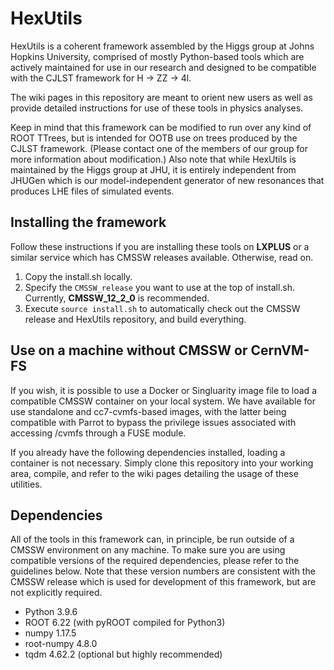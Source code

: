 # HexUtils

HexUtils is a coherent framework assembled by the Higgs group at Johns Hopkins University, comprised of mostly Python-based tools which are actively maintained for use in our research and designed to be compatible with the CJLST framework for H → ZZ → 4l. 

The wiki pages in this repository are meant to orient new users as well as provide detailed instructions for use of these tools in physics analyses. 

Keep in mind that this framework can be modified to run over any kind of ROOT TTrees, but is intended for OOTB use on trees produced by the CJLST framework. (Please contact one of the members of our group for more information about modification.) Also note that while HexUtils is maintained by the Higgs group at JHU, it is entirely independent from JHUGen which is our model-independent generator of new resonances that produces LHE files of simulated events.

## Installing the framework

Follow these instructions if you are installing these tools on **LXPLUS** or a similar service which has CMSSW releases available. Otherwise, read on. 

1. Copy the install.sh locally.
2. Specify the ```CMSSW_release``` you want to use at the top of install.sh. Currently, **CMSSW_12_2_0** is recommended.
3. Execute ```source install.sh``` to automatically check out the CMSSW release and HexUtils repository, and build everything.

## Use on a machine without CMSSW or CernVM-FS

If you wish, it is possible to use a Docker or Singluarity image file to load a compatible CMSSW container on your local system. We have available for use standalone and cc7-cvmfs-based images, with the latter being compatible with Parrot to bypass the privilege issues associated with accessing /cvmfs through a FUSE module.

If you already have the following dependencies installed, loading a container is not necessary. Simply clone this repository into your working area, compile, and refer to the wiki pages detailing the usage of these utilities.

## Dependencies

All of the tools in this framework can, in principle, be run outside of a CMSSW environment on any machine. To make sure you are using compatible versions of the required dependencies, please refer to the guidelines below. Note that these version numbers are consistent with the CMSSW release which is used for development of this framework, but are not explicitly required. 

- Python 3.9.6
- ROOT 6.22 (with pyROOT compiled for Python3)
- numpy 1.17.5
- root-numpy 4.8.0
- tqdm 4.62.2 (optional but highly recommended)
